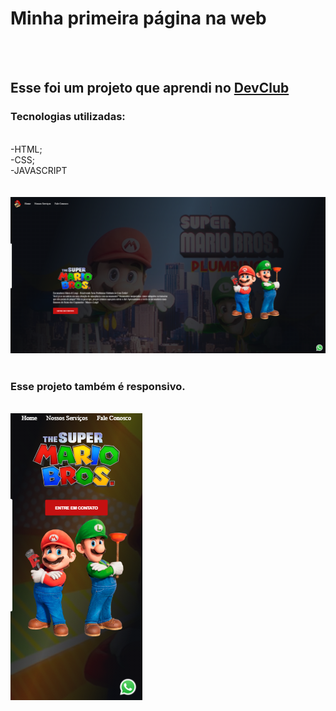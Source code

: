 <h1>Minha primeira página na web</h1>
<br>
<br>
<h2>Esse foi um projeto que aprendi no <a href="https://rodolfomori.com.br/devclub">DevClub</a></h2>
<h3>Tecnologias utilizadas:</h3>
<br>
   -HTML; <br>
   -CSS; <br>
   -JAVASCRIPT <br>
   <br>
   <br>

<img src="https://github.com/Edvar-Matos/minha-primeira-pagina-web/blob/master/img/desktop.png?raw=true"/>
<br>
<br>
<h3>Esse projeto também é responsivo.</h3>
<br>
<img src="https://github.com/Edvar-Matos/minha-primeira-pagina-web/blob/master/img/mobile.png?raw=true"/>

